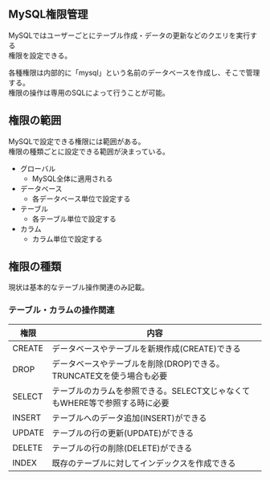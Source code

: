 ## MySQL権限管理
MySQLではユーザーごとにテーブル作成・データの更新などのクエリを実行する  
権限を設定できる。

各種権限は内部的に「mysql」という名前のデータベースを作成し、そこで管理する。  
権限の操作は専用のSQLによって行うことが可能。

## 権限の範囲
MySQLで設定できる権限には範囲がある。  
権限の種類ごとに設定できる範囲が決まっている。

* グローバル
  - MySQL全体に適用される
* データベース
  - 各データベース単位で設定する
* テーブル
  - 各テーブル単位で設定する
* カラム
  - カラム単位で設定する

## 権限の種類
現状は基本的なテーブル操作関連のみ記載。

### テーブル・カラムの操作関連
権限     | 内容
--------|----------------------------------------
 CREATE | データベースやテーブルを新規作成(CREATE)できる
 DROP   | データベースやテーブルを削除(DROP)できる。TRUNCATE文を使う場合も必要
 SELECT | テーブルのカラムを参照できる。SELECT文じゃなくてもWHERE等で参照する時に必要
 INSERT | テーブルへのデータ追加(INSERT)ができる
 UPDATE | テーブルの行の更新(UPDATE)ができる
 DELETE | テーブルの行の削除(DELETE)ができる
 INDEX  | 既存のテーブルに対してインデックスを作成できる